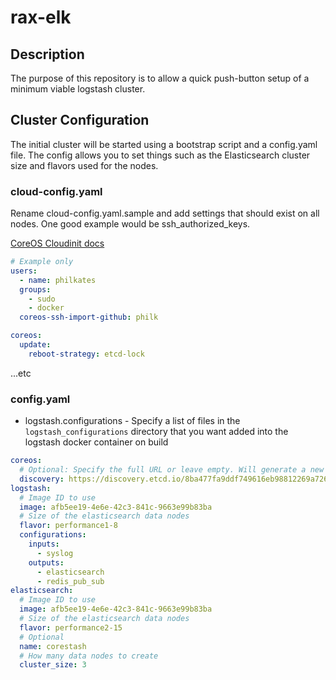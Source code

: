 rax-elk
=======

## Description

The purpose of this repository is to allow a quick push-button setup of a minimum viable logstash cluster.

## Cluster Configuration

The initial cluster will be started using a bootstrap script and a config.yaml file. The config allows you to set things such as the Elasticsearch cluster size and flavors used for the nodes.

### cloud-config.yaml

Rename cloud-config.yaml.sample and add settings that should exist on all nodes. One good example would be ssh_authorized_keys.

[CoreOS Cloudinit docs](http://coreos.com/docs/cluster-management/setup/cloudinit-cloud-config/)

```yaml
# Example only
users:
  - name: philkates
  groups:
    - sudo
    - docker
  coreos-ssh-import-github: philk

coreos:
  update:
    reboot-strategy: etcd-lock

```
...etc

### config.yaml

* logstash.configurations - Specify a list of files in the `logstash_configurations` directory that you want added into the logstash docker container on build

```yaml
coreos:
  # Optional: Specify the full URL or leave empty. Will generate a new discovery id for the cluster if empty
  discovery: https://discovery.etcd.io/8ba477fa9ddf749616eb98812269a726
logstash:
  # Image ID to use
  image: afb5ee19-4e6e-42c3-841c-9663e99b83ba
  # Size of the elasticsearch data nodes
  flavor: performance1-8
  configurations:
    inputs:
      - syslog
    outputs:
      - elasticsearch
      - redis_pub_sub
elasticsearch:
  # Image ID to use
  image: afb5ee19-4e6e-42c3-841c-9663e99b83ba
  # Size of the elasticsearch data nodes
  flavor: performance2-15
  # Optional
  name: corestash
  # How many data nodes to create
  cluster_size: 3
```
